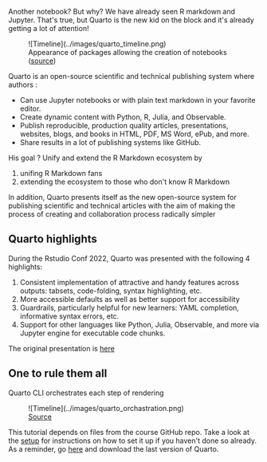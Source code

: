 Another notebook? But why? We have already seen R markdown and Jupyter. That's true, but Quarto is the new kid on the block and it's already getting a lot of attention!

<figure markdown>
  ![Timeline](../images/quarto_timeline.png)
  <figcaption>Appearance of packages allowing the creation of notebooks (<a href="https://camembr.quarto.pub/hello-quarto/#/les-packages">source</a>)</figcaption>
</figure>

Quarto is an open-source scientific and technical publishing system where authors :

- Can use Jupyter notebooks or with plain text markdown in your favorite editor.
- Create dynamic content with Python, R, Julia, and Observable.
- Publish reproducible, production quality articles, presentations, websites, blogs, and books in HTML, PDF, MS Word, ePub, and more.
- Share results in a lot of publishing systems like GitHub.

His goal ? Unify and extend the R Markdown ecosystem by

1. unifing R Markdown fans
2. extending the ecosystem to those who don't know R Markdown

In addition, Quarto presents itself as the new open-source system for publishing scientific and technical articles with the aim of making the process of creating and collaboration process radically simpler

## Quarto highlights

During the Rstudio Conf 2022, Quarto was presented with the following 4 highlights: 

1. Consistent implementation of attractive and handy features across outputs: tabsets, code-folding, syntax highlighting, etc.
2. More accessible defaults as well as better support for accessibility
3. Guardrails, particularly helpful for new learners: YAML completion, informative syntax errors, etc.
4. Support for other languages like Python, Julia, Observable, and more via Jupyter engine for executable code chunks.

The original presentation is [here](https://mine.quarto.pub/hello-quarto/#/hello-quarto-title)

## One to rule them all

Quarto CLI orchestrates each step of rendering

<figure markdown>
  ![Timeline](../images/quarto_orchastration.png)
  <figcaption><a href="https://mine.quarto.pub/hello-quarto/#/quarto-cli-orchestrates-each-step-of-rendering">Source</a></figcaption>
</figure>

This tutorial depends on files from the course GitHub repo. Take a look at the
[setup](pre-course-setup) for instructions on how to set it up if you haven't
done so already. As a reminder, go [here](https://quarto.org/docs/get-started/) 
and download the last version of Quarto.